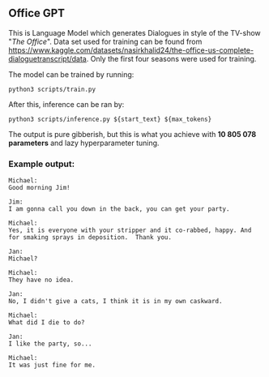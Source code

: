 ## Office GPT

This is Language Model which generates Dialogues in style of the TV-show "*The Office*". Data set used for training can be found from https://www.kaggle.com/datasets/nasirkhalid24/the-office-us-complete-dialoguetranscript/data. Only the first four seasons were used for training.

The model can be trained by running:

`python3 scripts/train.py`

After this, inference can be ran by:

`python3 scripts/inference.py ${start_text} ${max_tokens}`

The output is pure gibberish, but this is what you achieve with **10 805 078 parameters** and lazy hyperparameter tuning.

### Example output:

```
Michael:
Good morning Jim!

Jim:
I am gonna call you down in the back, you can get your party.

Michael:
Yes, it is everyone with your stripper and it co-rabbed, happy. And for smaking sprays in deposition.  Thank you.

Jan:
Michael?

Michael:
They have no idea.

Jan:
No, I didn't give a cats, I think it is in my own caskward.

Michael:
What did I die to do?

Jan:
I like the party, so...

Michael:
It was just fine for me. 
```
